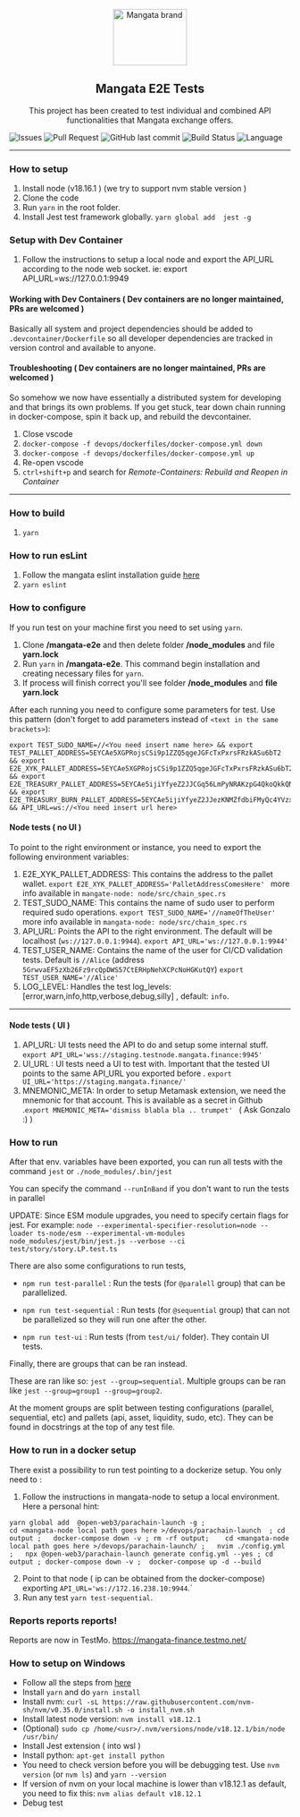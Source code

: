 <p align="center">
    <a href="https://https://mangata.finance/">
    <img width="132" height="101" src="https://mangata.finance/images/logo-without-text.svg" class="attachment-full size-full" alt="Mangata brand" loading="lazy" /></a>
</p>

<h2 align="center">Mangata E2E Tests</h2>

<p align="center">
    This project has been created to test individual and combined API functionalities that Mangata exchange offers.
</p>

![Issues](https://img.shields.io/github/issues/mangata-finance/mangata-e2e)
![Pull Request](https://img.shields.io/github/issues-pr/mangata-finance/mangata-e2e)
![GitHub last commit](https://img.shields.io/github/last-commit/mangata-finance/mangata-e2e)
![Build Status](https://img.shields.io/endpoint.svg?url=https%3A%2F%2Factions-badge.atrox.dev%2Fmangata-finance%2Fmangata-e2e%2Fbadge%3Fref%3Dmain&style=flat)
![Language](https://img.shields.io/github/languages/top/mangata-finance/mangata-e2e)

---
###  How to setup
1. Install node (v18.16.1 ) (we try to support nvm stable version )  
2. Clone the code
3. Run `yarn` in the root folder.
4. Install Jest test framework globally. `yarn global add  jest -g `

### Setup with Dev Container
1. Follow the instructions to setup a local node and export the API_URL according to the node web socket.
ie:  export API_URL=ws://127.0.0.1:9949


#### Working with Dev Containers ( Dev containers are no longer maintained, PRs are welcomed )
Basically all system and project dependencies should be added to `.devcontainer/Dockerfile` so all developer dependencies are tracked in version control and available to anyone. 

#### Troubleshooting ( Dev containers are no longer maintained, PRs are welcomed )
So somehow we now have essentially a distributed system for developing and that brings its own problems. If you get stuck, tear down chain running in docker-compose, spin it back up, and rebuild the devcontainer. 
1. Close vscode
2. `docker-compose -f devops/dockerfiles/docker-compose.yml down`
3. `docker-compose -f devops/dockerfiles/docker-compose.yml up`
4. Re-open vscode
5. `ctrl+shift+p` and search for _Remote-Containers: Rebuild and Reopen in Container_
---
###  How to build
1. `yarn`
###  How to run esLint
1. Follow the mangata eslint installation guide [here](https://github.com/mangata-finance/eslint-config-mangata)
2. `yarn eslint`

###  How to configure
If you run test on your machine first you need to set using `yarn`.
1. Clone **/mangata-e2e** and then delete folder **/node_modules** and file **yarn.lock**
2. Run `yarn` in **/mangata-e2e**. This command begin installation and creating necessary files for `yarn`.
3. If process will finish correct you'll see folder **/node_modules** and **file yarn.lock**

After each running you need to configure some parameters for test.
Use this pattern (don't forget to add parameters instead of `<text in the same brackets>`): 
```command
export TEST_SUDO_NAME=//<You need insert name here> && export TEST_PALLET_ADDRESS=5EYCAe5XGPRojsCSi9p1ZZQ5qgeJGFcTxPxrsFRzkASu6bT2 && export E2E_XYK_PALLET_ADDRESS=5EYCAe5XGPRojsCSi9p1ZZQ5qgeJGFcTxPxrsFRzkASu6bT2 && export E2E_TREASURY_PALLET_ADDRESS=5EYCAe5ijiYfyeZ2JJCGq56LmPyNRAKzpG4QkoQkkQNB5e6Z && export E2E_TREASURY_BURN_PALLET_ADDRESS=5EYCAe5ijiYfyeZ2JJezKNMZfdbiFMyQc4YVzxaiMebAZBcm && API_URL=ws://<You need insert url here>
```


####  Node tests ( no UI )
To point to the right environment or instance, you need to export the following environment variables:

1. E2E_XYK_PALLET_ADDRESS: This contains the address to the pallet wallet. 
`export E2E_XYK_PALLET_ADDRESS='PalletAddressComesHere' ` more info available in `mangate-node: node/src/chain_spec.rs`
2. TEST_SUDO_NAME: This contains the name of sudo user to perform required sudo operations. 
`export TEST_SUDO_NAME='//nameOfTheUser' ` more info available in `mangata-node: node/src/chain_spec.rs`
3. API_URL: Points the API to the right environment. The default will be localhost (`ws://127.0.0.1:9944`).
`export API_URL='ws://127.0.0.1:9944'`
4. TEST_USER_NAME: Contains the name of the user for CI/CD validation tests. Default is `//Alice` (address `5GrwvaEF5zXb26Fz9rcQpDWS57CtERHpNehXCPcNoHGKutQY`)
`export TEST_USER_NAME='//Alice'`
5. LOG_LEVEL: Handles the test log_levels:[error,warn,info,http,verbose,debug,silly] , default: `info`.

---
####  Node tests ( UI )

1. API_URL: UI tests need the API to do and setup some internal stuff.  `export API_URL='wss://staging.testnode.mangata.finance:9945'`
2. UI_URL : UI tests need a UI to test with. Important that the tested UI  points to the same API_URL you exported before . `export UI_URL='https://staging.mangata.finance/'`
3. MNEMONIC_META: In order to setup Metamask extension, we need the mnemonic for that account. This is available as a secret in Github .`export MNEMONIC_META='dismiss blabla bla .. trumpet' ` ( Ask Gonzalo :) )

###  How to run
After that env. variables have been exported, you can run all tests with the command
 `jest` or `./node_modules/.bin/jest`

You can specify the command `--runInBand` if you don't want to run the tests in parallel

UPDATE:
Since ESM module upgrades, you need to specify certain flags for jest. For example:
`node --experimental-specifier-resolution=node --loader ts-node/esm --experimental-vm-modules node_modules/jest/bin/jest.js --verbose --ci test/story/story.LP.test.ts`

There are also some configurations to run tests, 
- `npm run test-parallel` : Run the tests (for `@paralell` group) that can be parallelized.
- `npm run test-sequential` : Run tests (for `@sequential` group) that can not be parallelized so they will run one after the other.

- `npm run test-ui` : Run tests (from `test/ui/` folder). They contain UI tests.

Finally, there are groups that can be ran instead.

These are ran like so: `jest --group=sequential`. Multiple groups can be ran like `jest --group=group1 --group=group2`.

At the moment groups are split between testing configurations (parallel, sequential, etc) and pallets (api, asset, liquidity, sudo, etc). They can be found in docstrings at the top of any test file.

###  How to run in a docker setup
There exist a possibility to run test pointing to a dockerize setup. You only need to :
1. Follow the instructions in mangata-node to setup a local environment. Here a personal hint: 
```
yarn global add  @open-web3/parachain-launch -g ;
cd <mangata-node local path goes here >/devops/parachain-launch  ; cd output ;   docker-compose down -v ; rm -rf output;    cd <mangata-node local path goes here >/devops/parachain-launch/ ;   nvim ./config.yml ;   npx @open-web3/parachain-launch generate config.yml --yes ; cd output ; docker-compose down -v ;  docker-compose up -d --build

```

2. Point to that node ( ip can be obtained from the docker-compose) exporting `API_URL='ws://172.16.238.10:9944`.`
3. Run any test `yarn test-sequential`.

### Reports reports reports!
Reports are now in TestMo. https://mangata-finance.testmo.net/

### How to setup on Windows
- Follow all the steps from [here](https://ubuntu.com/tutorials/working-with-visual-studio-code-on-ubuntu-on-wsl2#4-install-the-remote-development-extension)
- Install `yarn` and do `yarn install`
- Install nvm: `curl -sL https://raw.githubusercontent.com/nvm-sh/nvm/v0.35.0/install.sh -o install_nvm.sh`
- Install latest node version: `nvm install v18.12.1`
- (Optional) `sudo cp /home/<usr>/.nvm/versions/node/v18.12.1/bin/node /usr/bin/`
- Install Jest extension ( into wsl ) 
- Install python: `apt-get install python`
- You need to check version before you will be debugging test. Use `nvm version` (or `nvm ls`) and  `yarn --version`
- If version of nvm on your local machine is lower than v18.12.1 as default, you need to fix this: `nvm alias default v18.12.1`
- Debug test
    
